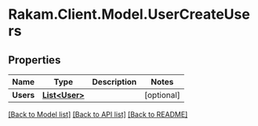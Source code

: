 # Rakam.Client.Model.UserCreateUsers
## Properties

Name | Type | Description | Notes
------------ | ------------- | ------------- | -------------
**Users** | [**List&lt;User&gt;**](User.md) |  | [optional] 

[[Back to Model list]](../README.md#documentation-for-models) [[Back to API list]](../README.md#documentation-for-api-endpoints) [[Back to README]](../README.md)

